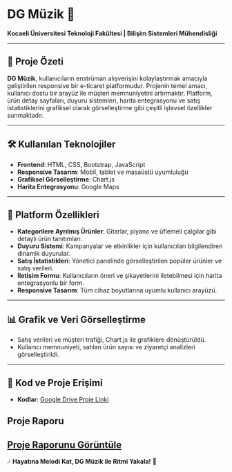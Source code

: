 # DG Müzik 🎵

**Kocaeli Üniversitesi Teknoloji Fakültesi | Bilişim Sistemleri Mühendisliği**

---

## 📌 Proje Özeti
**DG Müzik**, kullanıcıların enstrüman alışverişini kolaylaştırmak amacıyla geliştirilen responsive bir e-ticaret platformudur. Projenin temel amacı, kullanıcı dostu bir arayüz ile müşteri memnuniyetini artırmaktır. Platform, ürün detay sayfaları, duyuru sistemleri, harita entegrasyonu ve satış istatistiklerini grafiksel olarak görselleştirme gibi çeşitli işlevsel özellikler sunmaktadır.

---

## 🛠️ Kullanılan Teknolojiler
- **Frontend**: HTML, CSS, Bootstrap, JavaScript
- **Responsive Tasarım**: Mobil, tablet ve masaüstü uyumluluğu
- **Grafiksel Görselleştirme**: Chart.js
- **Harita Entegrasyonu**: Google Maps

---

## 🚀 Platform Özellikleri
- **Kategorilere Ayrılmış Ürünler**: Gitarlar, piyano ve üflemeli çalgılar gibi detaylı ürün tanıtımları.
- **Duyuru Sistemi**: Kampanyalar ve etkinlikler için kullanıcıları bilgilendiren dinamik duyurular.
- **Satış İstatistikleri**: Yönetici panelinde görselleştirilen popüler ürünler ve satış verileri.
- **İletişim Formu**: Kullanıcıların öneri ve şikayetlerini iletebilmesi için harita entegrasyonlu bir form.
- **Responsive Tasarım**: Tüm cihaz boyutlarına uyumlu kullanıcı arayüzü.

---

## 📊 Grafik ve Veri Görselleştirme
- Satış verileri ve müşteri trafiği, Chart.js ile grafiklere dönüştürüldü.
- Kullanıcı memnuniyeti, satılan ürün sayısı ve ziyaretçi analizleri görselleştirildi.

---

## 📂 Kod ve Proje Erişimi
- **Kodlar**: [Google Drive Proje Linki](https://drive.google.com/drive/folders/1jDQNPED_2Lo8AChtvYUAUJF64QSJB_XE?usp=drive_link)

## Proje Raporu
[Proje Raporunu Görüntüle](https://github.com/DeryaGelmez/DGM-zik/221307055.pdf)
---

🎶 **Hayatına Melodi Kat, DG Müzik ile Ritmi Yakala!** 🎵
